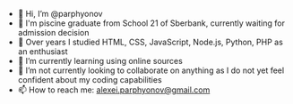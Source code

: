 - 👋 Hi, I’m @parphyonov
- 🏦 I'm piscine graduate from School 21 of Sberbank, currently waiting for admission decision
- 👀 Over years I studied HTML, CSS, JavaScript, Node.js, Python, PHP as an enthusiast
- 🌱 I’m currently learning using online sources
- 💞️ I’m not currently looking to collaborate on anything as I do not yet feel confident about my coding capabilities
- 📫 How to reach me: alexei.parphyonov@gmail.com

<!---
parphyonov/parphyonov is a ✨ special ✨ repository because its `README.md` (this file) appears on your GitHub profile.
You can click the Preview link to take a look at your changes.
--->
